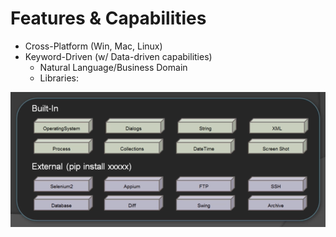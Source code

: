# Features & Capabilities
- Cross-Platform (Win, Mac, Linux)
- Keyword-Driven (w/ Data-driven capabilities)
  - Natural Language/Business Domain
  - Libraries:

![Image of Libraryes](imgs/1-libraries.PNG)
